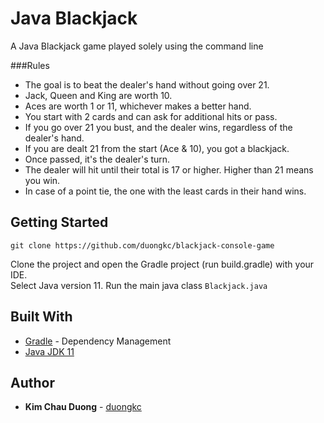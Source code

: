 # Java Blackjack

A Java Blackjack game played solely using the command line

###Rules
- The goal is to beat the dealer's hand without going over 21.
- Jack, Queen and King are worth 10.
- Aces are worth 1 or 11, whichever makes a better hand.
- You start with 2 cards and can ask for additional hits or pass.
- If you go over 21 you bust, and the dealer wins, regardless of the dealer's hand.
- If you are dealt 21 from the start (Ace & 10), you got a blackjack.
- Once passed, it's the dealer's turn.
- The dealer will hit until their total is 17 or higher. Higher than 21 means you win.
- In case of a point tie, the one with the least cards in their hand wins.


## Getting Started

```
git clone https://github.com/duongkc/blackjack-console-game
```
Clone the project and open the Gradle project (run build.gradle) with your IDE.  
Select Java version 11. 
Run the main java class `Blackjack.java`

## Built With

* [Gradle](https://gradle.org/) - Dependency Management
* [Java JDK 11](https://www.oracle.com/java/technologies/javase/javase-jdk8-downloads.html)

## Author
* **Kim Chau Duong** - [duongkc](https://github.com/duongkc/)


